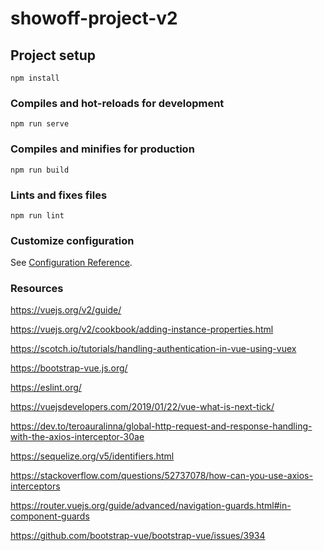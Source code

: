 # showoff-project-v2

## Project setup
```
npm install
```

### Compiles and hot-reloads for development
```
npm run serve
```

### Compiles and minifies for production
```
npm run build
```

### Lints and fixes files
```
npm run lint
```

### Customize configuration
See [Configuration Reference](https://cli.vuejs.org/config/).

### Resources

https://vuejs.org/v2/guide/

https://vuejs.org/v2/cookbook/adding-instance-properties.html

https://scotch.io/tutorials/handling-authentication-in-vue-using-vuex

https://bootstrap-vue.js.org/

https://eslint.org/

https://vuejsdevelopers.com/2019/01/22/vue-what-is-next-tick/

https://dev.to/teroauralinna/global-http-request-and-response-handling-with-the-axios-interceptor-30ae

https://sequelize.org/v5/identifiers.html

https://stackoverflow.com/questions/52737078/how-can-you-use-axios-interceptors

https://router.vuejs.org/guide/advanced/navigation-guards.html#in-component-guards

https://github.com/bootstrap-vue/bootstrap-vue/issues/3934
